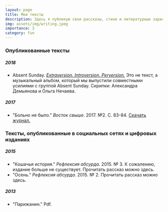 ```yaml
---
layout: page
title: Мои тексты
description: Здесь я публикую свои рассказы, стихи и литературные зарисовки  
img: assets/img/writing.jpeg
importance: 3
category: fun
---
```


### Опубликованные тексты

##### 2018
- Absent Sunday. [_Extraversion. Introversion. Perversion._](https://open.spotify.com/album/5cDEbCifPstSvrWkjc4KeC) Это не текст, а музыкальный альбом, который мы выпустили совместными усилиями с группой Absent Sunday. Скрипки: Александра Демьянова и Ольга Нечаева.

##### 2017
- "Больно не было." *Восток свыше*. 2017. №2. С. 83-84. [Скачать журнал.](https://olyanechaeva.github.io/assets/pdf/Vostok43.pdf)

### Тексты, опубликованные в социальных сетях и цифровых изданиях

##### 2015
- "Кошачья история." *Рефлексия абсурда*. 2015. № 3. К сожалению, издание больше не существует. Прочитать рассказ можно здесь.
- "Осень." *Рефлексия абсурда*. 2015. № 2. Прочитать рассказ можно здесь.

##### 2013
- "Парижанин." Pdf.


